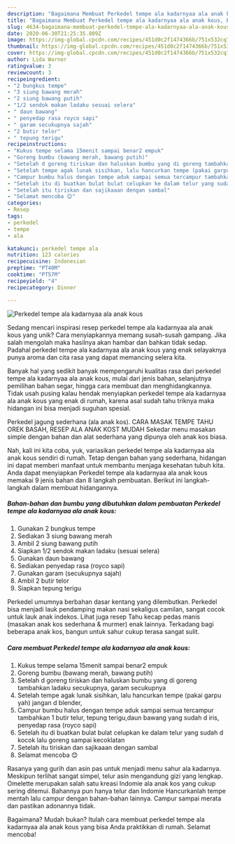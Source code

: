 ```yaml
---
description: "Bagaimana Membuat Perkedel tempe ala kadarnyaa ala anak kous, Bikin Ngiler"
title: "Bagaimana Membuat Perkedel tempe ala kadarnyaa ala anak kous, Bikin Ngiler"
slug: 4634-bagaimana-membuat-perkedel-tempe-ala-kadarnyaa-ala-anak-kous-bikin-ngiler
date: 2020-06-30T21:25:35.809Z
image: https://img-global.cpcdn.com/recipes/451d0c2f1474366b/751x532cq70/perkedel-tempe-ala-kadarnyaa-ala-anak-kous-foto-resep-utama.jpg
thumbnail: https://img-global.cpcdn.com/recipes/451d0c2f1474366b/751x532cq70/perkedel-tempe-ala-kadarnyaa-ala-anak-kous-foto-resep-utama.jpg
cover: https://img-global.cpcdn.com/recipes/451d0c2f1474366b/751x532cq70/perkedel-tempe-ala-kadarnyaa-ala-anak-kous-foto-resep-utama.jpg
author: Lida Warner
ratingvalue: 3
reviewcount: 3
recipeingredient:
- "2 bungkus tempe"
- "3 siung bawang merah"
- "2 siung bawang putih"
- "1/2 sendok makan ladaku sesuai selera"
- " daun bawang"
- " penyedap rasa royco sapi"
- " garam secukupnya sajah"
- "2 butir telor"
- " tepung terigu"
recipeinstructions:
- "Kukus tempe selama 15menit sampai benar2 empuk"
- "Goreng bumbu (bawang merah, bawang putih)"
- "Setelah d goreng tiriskan dan haluskan bumbu yang di goreng tambahkan ladaku secukupnya, garam secukupnya"
- "Setelah tempe agak lunak sisihkan, lalu hancurkan tempe (pakai garpu yah) jangan d blender,"
- "Campur bumbu halus dengan tempe aduk sampai semua tercampur tambahkan 1 butir telur, tepung terigu,daun bawang yang sudah d iris, penyedap rasa (royco sapi)"
- "Setelah itu di buatkan bulat bulat celupkan ke dalam telur yang sudah d kocok lalu goreng sampai kecoklatan"
- "Setelah itu tiriskan dan sajikaaan dengan sambal"
- "Selamat mencoba 😊"
categories:
- Resep
tags:
- perkedel
- tempe
- ala

katakunci: perkedel tempe ala 
nutrition: 123 calories
recipecuisine: Indonesian
preptime: "PT40M"
cooktime: "PT57M"
recipeyield: "4"
recipecategory: Dinner

---
```



![Perkedel tempe ala kadarnyaa ala anak kous](https://img-global.cpcdn.com/recipes/451d0c2f1474366b/751x532cq70/perkedel-tempe-ala-kadarnyaa-ala-anak-kous-foto-resep-utama.jpg)

Sedang mencari inspirasi resep perkedel tempe ala kadarnyaa ala anak kous yang unik? Cara menyiapkannya memang susah-susah gampang. Jika salah mengolah maka hasilnya akan hambar dan bahkan tidak sedap. Padahal perkedel tempe ala kadarnyaa ala anak kous yang enak selayaknya punya aroma dan cita rasa yang dapat memancing selera kita.

Banyak hal yang sedikit banyak mempengaruhi kualitas rasa dari perkedel tempe ala kadarnyaa ala anak kous, mulai dari jenis bahan, selanjutnya pemilihan bahan segar, hingga cara membuat dan menghidangkannya. Tidak usah pusing kalau hendak menyiapkan perkedel tempe ala kadarnyaa ala anak kous yang enak di rumah, karena asal sudah tahu triknya maka hidangan ini bisa menjadi suguhan spesial.

Perkedel jagung sederhana (ala anak kos). CARA MASAK TEMPE TAHU OREK BASAH, RESEP ALA ANAK KOST MUDAH Sekedar menu masakan simple dengan bahan dan alat sederhana yang dipunya oleh anak kos biasa.


Nah, kali ini kita coba, yuk, variasikan perkedel tempe ala kadarnyaa ala anak kous sendiri di rumah. Tetap dengan bahan yang sederhana, hidangan ini dapat memberi manfaat untuk membantu menjaga kesehatan tubuh kita. Anda dapat menyiapkan Perkedel tempe ala kadarnyaa ala anak kous memakai 9 jenis bahan dan 8 langkah pembuatan. Berikut ini langkah-langkah dalam membuat hidangannya.

<!--inarticleads1-->

##### Bahan-bahan dan bumbu yang dibutuhkan dalam pembuatan Perkedel tempe ala kadarnyaa ala anak kous:

1. Gunakan 2 bungkus tempe
1. Sediakan 3 siung bawang merah
1. Ambil 2 siung bawang putih
1. Siapkan 1/2 sendok makan ladaku (sesuai selera)
1. Gunakan  daun bawang
1. Sediakan  penyedap rasa (royco sapi)
1. Gunakan  garam (secukupnya sajah)
1. Ambil 2 butir telor
1. Siapkan  tepung terigu


Perkedel umumnya berbahan dasar kentang yang dilembutkan. Perkedel bisa menjadi lauk pendamping makan nasi sekaligus camilan, sangat cocok untuk lauk anak indekos. Lihat juga resep Tahu kecap pedas manis (masakan anak kos sederhana &amp; murmer) enak lainnya. Terkadang bagi beberapa anak kos, bangun untuk sahur cukup terasa sangat sulit. 

<!--inarticleads2-->

##### Cara membuat Perkedel tempe ala kadarnyaa ala anak kous:

1. Kukus tempe selama 15menit sampai benar2 empuk
1. Goreng bumbu (bawang merah, bawang putih)
1. Setelah d goreng tiriskan dan haluskan bumbu yang di goreng tambahkan ladaku secukupnya, garam secukupnya
1. Setelah tempe agak lunak sisihkan, lalu hancurkan tempe (pakai garpu yah) jangan d blender,
1. Campur bumbu halus dengan tempe aduk sampai semua tercampur tambahkan 1 butir telur, tepung terigu,daun bawang yang sudah d iris, penyedap rasa (royco sapi)
1. Setelah itu di buatkan bulat bulat celupkan ke dalam telur yang sudah d kocok lalu goreng sampai kecoklatan
1. Setelah itu tiriskan dan sajikaaan dengan sambal
1. Selamat mencoba 😊


Rasanya yang gurih dan asin pas untuk menjadi menu sahur ala kadarnya. Meskipun terlihat sangat simpel, telur asin mengandung gizi yang lengkap. Omelette merupakan salah satu kreasi Indomie ala anak kos yang cukup sering ditemui. Bahannya pun hanya telur dan Indomie Hancurkanlah tempe mentah lalu campur dengan bahan-bahan lainnya. Campur sampai merata dan pastikan adonannya tidak. 

Bagaimana? Mudah bukan? Itulah cara membuat perkedel tempe ala kadarnyaa ala anak kous yang bisa Anda praktikkan di rumah. Selamat mencoba!
